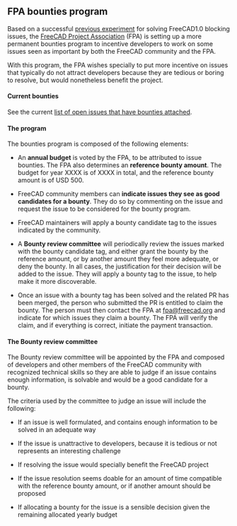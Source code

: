 ## FPA bounties program

Based on a successful [previous experiment](https://github.com/FreeCAD/FreeCAD/issues?q=is%3Aissue+label%3A%22%3Adart%3A+Bounty%22+) for solving FreeCAD1.0 blocking issues, the [FreeCAD Project Association](https://fpa.freecad.org) (FPA) is setting up a more permanent bounties program to incentive developers to work on some issues seen as important by both the FreeCAD community and the FPA.

With this program, the FPA wishes specially to put more incentive on issues that typically do not attract developers because they are tedious or boring to resolve, but would nonetheless benefit the project.

#### Current bounties

See the current [list of open issues that have bounties attached](https://github.com/FreeCAD/FreeCAD/issues?q=is%3Aissue+is%3Aopen+label%3A%22%3Adart%3A+Bounty%22+).

#### The program

The bounties program is composed of the following elements:

* An **annual budget** is voted by the FPA, to be attributed to issue bounties. The FPA also determines an **reference bounty amount**. The budget for year XXXX is of XXXX in total, and the reference bounty amount is of USD 500.

* FreeCAD community members can **indicate issues they see as good candidates for a bounty**. They do so by commenting on the issue and request the issue to be considered for the bounty program.

* FreeCAD maintainers will apply a bounty candidate tag to the issues indicated by the community.

* A **Bounty review committee** will periodically review the issues marked with the bounty candidate tag, and either grant the bounty by the reference amount, or by another amount they feel more adequate, or deny the bounty. In all cases, the justification for their decision will be added to the issue. They will apply a bounty tag to the issue, to help make it more discoverable.

* Once an issue with a bounty tag has been solved and the related PR has been merged, the person who submitted the PR is entitled to claim the bounty. The person must then contact the FPA at fpa@freecad.org and indicate for which issues they claim a bounty. The FPA will verify the claim, and if everything is correct, initiate the payment transaction.

#### The Bounty review committee

The Bounty review committee will be appointed by the FPA and composed of developers and other members of the FreeCAD community with recognized technical skills so they are able to judge if an issue contains enough information, is solvable and would be a good candidate for a bounty.

The criteria used by the committee to judge an issue will include the following:

* If an issue is well formulated, and contains enough information to be solved in an adequate way

* If the issue is unattractive to developers, because it is tedious or not represents an interesting challenge

* If resolving the issue would specially benefit the FreeCAD project

* If the issue resolution seems doable for an amount of time compatible with the reference bounty amount, or if another amount should be proposed

* If allocating a bounty for the issue is a sensible decision given the remaining allocated yearly budget
